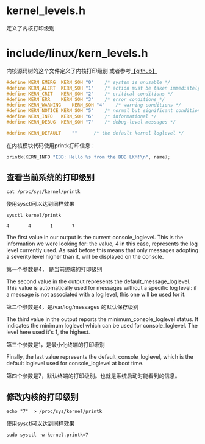 kernel_levels.h
===================
定义了内核打印级别

# include/linux/kern_levels.h
内核源码树的这个文件定义了内核打印级别
或者参考[【github】](https://github.com/torvalds/linux/blob/master/include/linux/kern_levels.h)

```c
#define KERN_EMERG	KERN_SOH "0"	/* system is unusable */
#define KERN_ALERT	KERN_SOH "1"	/* action must be taken immediately */
#define KERN_CRIT	KERN_SOH "2"	/* critical conditions */
#define KERN_ERR	KERN_SOH "3"	/* error conditions */
#define KERN_WARNING	KERN_SOH "4"	/* warning conditions */
#define KERN_NOTICE	KERN_SOH "5"	/* normal but significant condition */
#define KERN_INFO	KERN_SOH "6"	/* informational */
#define KERN_DEBUG	KERN_SOH "7"	/* debug-level messages */

#define KERN_DEFAULT	""		/* the default kernel loglevel */
```

在内核模块代码使用printk打印信息：
```c
printk(KERN_INFO "EBB: Hello %s from the BBB LKM!\n", name);
```

## 查看当前系统的打印级别
```
cat /proc/sys/kernel/printk
```
使用sysctl可以达到同样效果
```
sysctl kernel/printk
```
```
4       4       1       7
```
The first value in our output is the current console_loglevel. This is the information we were looking for: the value, 4 in this case, represents the log level currently used. As said before this means that only messages adopting a severity level higher than it, will be displayed on the console. 

第一个参数是4， 是当前终端的打印级别

The second value in the output represents the default_message_loglevel. This value is automatically used for messages without a specific log level: if a message is not associated with a log level, this one will be used for it. 

第二个参数是4，是/var/log/messages 的默认保存级别

The third value in the output reports the minimum_console_loglevel status. It indicates the minimum loglevel which can be used for console_loglevel. The level here used it's 1, the highest. 

第三个参数是1，是最小化终端的打印级别

Finally, the last value represents the default_console_loglevel, which is the default loglevel used for console_loglevel at boot time. 

第四个参数是7，默认终端的打印级别。也就是系统启动时能看到的信息。

## 修改内核的打印级别

```
echo "7"  > /proc/sys/kernel/printk
```
使用sysctl可以达到同样效果
```
sudo sysctl -w kernel.printk=7
```
